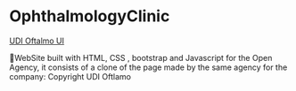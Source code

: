 # OphthalmologyClinic

<a href='https://ophthalmology-clinic.netlify.app/'>UDI Oftalmo UI</a>

<p>🥼WebSite built with HTML, CSS , bootstrap and Javascript for the Open Agency, it consists of a clone of the page made by the same agency for the company:
Copyright UDI Oftlamo</p>
